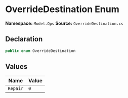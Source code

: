 # OverrideDestination Enum

**Namespace:** `Model.Ops`
**Source:** `OverrideDestination.cs`

## Declaration

```csharp
public enum OverrideDestination
```

## Values

| Name | Value |
|------|-------|
| `Repair` | `0` |

